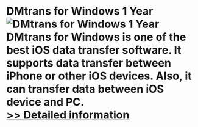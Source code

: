 # DMtrans for Windows 1 Year<br />![DMtrans for Windows 1 Year](https://mycommerce.akamaized.net/api/pimages/P300993515/BIG/300993515.PNG)<br />DMtrans for Windows is one of the best iOS data transfer software. It supports data transfer between iPhone or other iOS devices. Also, it can transfer data between iOS device and PC.<br />[>> Detailed information](https://secure.shareit.com/shareit/product.html?productid=300993515&affiliateid=200057808)